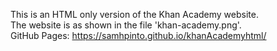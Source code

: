 This is an HTML only version of the Khan Academy website.  
The website is as shown in the file 'khan-academy.png'.  
GitHub Pages: https://samhpinto.github.io/khanAcademyhtml/
